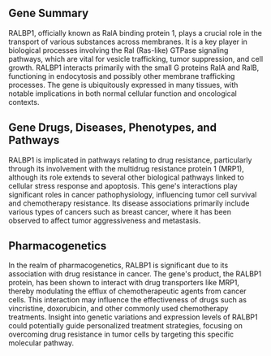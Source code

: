 ## Gene Summary
RALBP1, officially known as RalA binding protein 1, plays a crucial role in the transport of various substances across membranes. It is a key player in biological processes involving the Ral (Ras-like) GTPase signaling pathways, which are vital for vesicle trafficking, tumor suppression, and cell growth. RALBP1 interacts primarily with the small G proteins RalA and RalB, functioning in endocytosis and possibly other membrane trafficking processes. The gene is ubiquitously expressed in many tissues, with notable implications in both normal cellular function and oncological contexts.

## Gene Drugs, Diseases, Phenotypes, and Pathways
RALBP1 is implicated in pathways relating to drug resistance, particularly through its involvement with the multidrug resistance protein 1 (MRP1), although its role extends to several other biological pathways linked to cellular stress response and apoptosis. This gene's interactions play significant roles in cancer pathophysiology, influencing tumor cell survival and chemotherapy resistance. Its disease associations primarily include various types of cancers such as breast cancer, where it has been observed to affect tumor aggressiveness and metastasis.

## Pharmacogenetics
In the realm of pharmacogenetics, RALBP1 is significant due to its association with drug resistance in cancer. The gene's product, the RALBP1 protein, has been shown to interact with drug transporters like MRP1, thereby modulating the efflux of chemotherapeutic agents from cancer cells. This interaction may influence the effectiveness of drugs such as vincristine, doxorubicin, and other commonly used chemotherapy treatments. Insight into genetic variations and expression levels of RALBP1 could potentially guide personalized treatment strategies, focusing on overcoming drug resistance in tumor cells by targeting this specific molecular pathway.